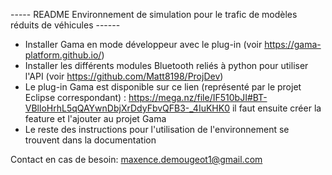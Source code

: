----- README Environnement de simulation pour le trafic de modèles réduits de véhicules ------

- Installer Gama en mode développeur avec le plug-in (voir https://gama-platform.github.io/)
- Installer les différents modules Bluetooth reliés à python pour utiliser l'API (voir https://github.com/Matt8198/ProjDev)
- Le plug-in Gama est disponible sur ce lien (représenté par le projet Eclipse correspondant) : https://mega.nz/file/IF510bJI#BT-VBlloHrhL5qQAYwnDbjXrDdyFbvQFB3-_4IuKHK0 il faut ensuite créer la feature et l'ajouter au projet Gama
- Le reste des instructions pour l'utilisation de l'environnement se trouvent dans la documentation


Contact en cas de besoin: maxence.demougeot1@gmail.com
